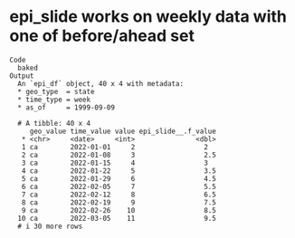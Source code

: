 # epi_slide works on weekly data with one of before/ahead set

    Code
      baked
    Output
      An `epi_df` object, 40 x 4 with metadata:
      * geo_type  = state
      * time_type = week
      * as_of     = 1999-09-09
      
      # A tibble: 40 x 4
         geo_value time_value value epi_slide__.f_value
       * <chr>     <date>     <int>               <dbl>
       1 ca        2022-01-01     2                 2  
       2 ca        2022-01-08     3                 2.5
       3 ca        2022-01-15     4                 3  
       4 ca        2022-01-22     5                 3.5
       5 ca        2022-01-29     6                 4.5
       6 ca        2022-02-05     7                 5.5
       7 ca        2022-02-12     8                 6.5
       8 ca        2022-02-19     9                 7.5
       9 ca        2022-02-26    10                 8.5
      10 ca        2022-03-05    11                 9.5
      # i 30 more rows

